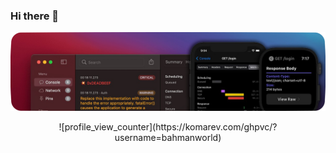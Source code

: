 ### Hi there 👋
![bahmanworld_banner](https://github.com/bahmanworld/bahmanworld/blob/main/banner.png)
<div align="center">
![profile_view_counter](https://komarev.com/ghpvc/?username=bahmanworld)
</div>
